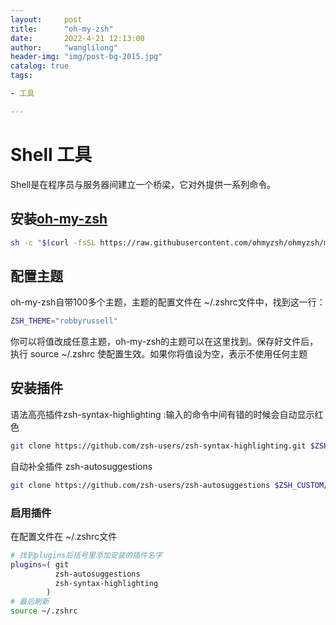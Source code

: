 ```yaml
---
layout:     post
title:      "oh-my-zsh"
date:       2022-4-21 12:13:00
author:     "wanglilong"
header-img: "img/post-bg-2015.jpg"
catalog: true
tags:

- 工具

---
```


# Shell 工具

Shell是在程序员与服务器间建立一个桥梁，它对外提供一系列命令。

## 安装[oh-my-zsh](https://github.com/ohmyzsh/ohmyzsh)
``` sh
sh -c "$(curl -fsSL https://raw.githubusercontent.com/ohmyzsh/ohmyzsh/master/tools/install.sh)"
```


## 配置主题

oh-my-zsh自带100多个主题，主题的配置文件在 ~/.zshrc文件中，找到这一行：
```sh
ZSH_THEME="robbyrussell"
```
你可以将值改成任意主题，oh-my-zsh的主题可以在这里找到。保存好文件后，执行 source ~/.zshrc 使配置生效。如果你将值设为空，表示不使用任何主题


## 安装插件
语法高亮插件zsh-syntax-highlighting :输入的命令中间有错的时候会自动显示红色
```sh
git clone https://github.com/zsh-users/zsh-syntax-highlighting.git $ZSH_CUSTOM/plugins/zsh-syntax-highlighting
```
自动补全插件 zsh-autosuggestions
```sh
git clone https://github.com/zsh-users/zsh-autosuggestions $ZSH_CUSTOM/plugins/zsh-autosuggestions
```

### 启用插件

在配置文件在 ~/.zshrc文件

```sh
# 找到plugins后括号里添加安装的插件名字
plugins=( git 
          zsh-autosuggestions 
          zsh-syntax-highlighting
        )
# 最后刷新
source ~/.zshrc
```